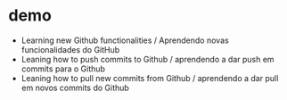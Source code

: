 # demo
- Learning new Github functionalities / Aprendendo novas funcionalidades do GitHub
- Leaning how to push commits to Github / aprendendo a dar push em commits para o Github
- Leaning how to pull new commits from Github / aprendendo a dar pull em novos commits do Github
